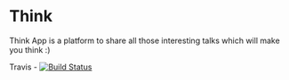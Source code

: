# Think
Think App is a platform to share all those interesting talks which will make you think :)


Travis - 
[![Build Status](https://travis-ci.com/shobhitsarin/HN_REACT_SSR_APP_CLONE.svg?branch=master)](https://travis-ci.com/shobhitsarin/HN_REACT_SSR_APP_CLONE)
